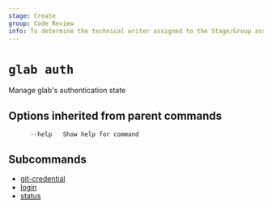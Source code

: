 ```yaml
---
stage: Create
group: Code Review
info: To determine the technical writer assigned to the Stage/Group associated with this page, see https://about.gitlab.com/handbook/product/ux/technical-writing/#assignments
---
```


<!--
This documentation is auto generated by a script.
Please do not edit this file directly. Run `make gen-docs` instead.
-->

# `glab auth`

Manage glab's authentication state

## Options inherited from parent commands

```plaintext
      --help   Show help for command
```

## Subcommands

- [git-credential](git-credential.md)
- [login](login.md)
- [status](status.md)
